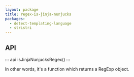 ```yaml
---
layout: package
title: regex-is-jinja-nunjucks
packages:
  - detect-templating-language
  - stristri
---
```


## API

::: api
isJinjaNunjucksRegex()
:::

In other words, it's a function which returns a RegExp object.

